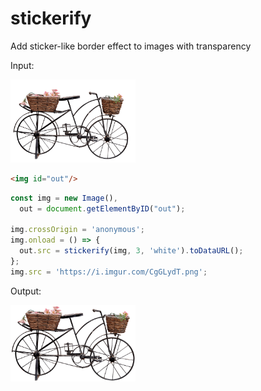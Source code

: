 # stickerify
Add sticker-like border effect to images with transparency

Input:

<img alt="input image" src="example/input.png" width="200px" />

```html
<img id="out"/>
```

```js
const img = new Image(),
  out = document.getElementByID("out");

img.crossOrigin = 'anonymous';
img.onload = () => {
  out.src = stickerify(img, 3, 'white').toDataURL();
};
img.src = 'https://i.imgur.com/CgGLydT.png';
```

Output:

<img alt="stickerified image" src="example/stickerified.png" width="200px" />
